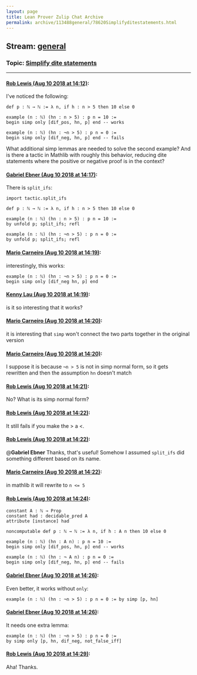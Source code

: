 ```yaml
---
layout: page
title: Lean Prover Zulip Chat Archive 
permalink: archive/113488general/78620Simplifyditestatements.html
---
```


## Stream: [general](index.html)
### Topic: [Simplify dite statements](78620Simplifyditestatements.html)

---

#### [Rob Lewis (Aug 10 2018 at 14:12)](https://leanprover.zulipchat.com/#narrow/stream/113488-general/topic/Simplify%20dite%20statements/near/131233579):
I've noticed the following:
```lean
def p : ℕ → ℕ := λ n, if h : n > 5 then 10 else 0

example (n : ℕ) (hn : n > 5) : p n = 10 :=
begin simp only [dif_pos, hn, p] end -- works

example (n : ℕ) (hn : ¬n > 5) : p n = 0 :=
begin simp only [dif_neg, hn, p] end -- fails 
```

What additional simp lemmas are needed to solve the second example? And is there a tactic in Mathlib with roughly this behavior, reducing dite statements where the positive or negative proof is in the context?

#### [Gabriel Ebner (Aug 10 2018 at 14:17)](https://leanprover.zulipchat.com/#narrow/stream/113488-general/topic/Simplify%20dite%20statements/near/131233746):
There is `split_ifs`:
```lean
import tactic.split_ifs

def p : ℕ → ℕ := λ n, if h : n > 5 then 10 else 0

example (n : ℕ) (hn : n > 5) : p n = 10 :=
by unfold p; split_ifs; refl

example (n : ℕ) (hn : ¬n > 5) : p n = 0 :=
by unfold p; split_ifs; refl
```

#### [Mario Carneiro (Aug 10 2018 at 14:19)](https://leanprover.zulipchat.com/#narrow/stream/113488-general/topic/Simplify%20dite%20statements/near/131233821):
interestingly, this works:
```
example (n : ℕ) (hn : ¬n > 5) : p n = 0 :=
begin simp only [dif_neg hn, p] end
```

#### [Kenny Lau (Aug 10 2018 at 14:19)](https://leanprover.zulipchat.com/#narrow/stream/113488-general/topic/Simplify%20dite%20statements/near/131233827):
is it so interesting that it works?

#### [Mario Carneiro (Aug 10 2018 at 14:20)](https://leanprover.zulipchat.com/#narrow/stream/113488-general/topic/Simplify%20dite%20statements/near/131233877):
it is interesting that `simp` won't connect the two parts together in the original version

#### [Mario Carneiro (Aug 10 2018 at 14:20)](https://leanprover.zulipchat.com/#narrow/stream/113488-general/topic/Simplify%20dite%20statements/near/131233890):
I suppose it is because `¬n > 5` is not in simp normal form, so it gets rewritten and then the assumption `hn` doesn't match

#### [Rob Lewis (Aug 10 2018 at 14:21)](https://leanprover.zulipchat.com/#narrow/stream/113488-general/topic/Simplify%20dite%20statements/near/131233938):
No? What is its simp normal form?

#### [Rob Lewis (Aug 10 2018 at 14:22)](https://leanprover.zulipchat.com/#narrow/stream/113488-general/topic/Simplify%20dite%20statements/near/131233988):
It still fails if you make the > a <.

#### [Rob Lewis (Aug 10 2018 at 14:22)](https://leanprover.zulipchat.com/#narrow/stream/113488-general/topic/Simplify%20dite%20statements/near/131234002):
@**Gabriel Ebner** Thanks, that's useful! Somehow I assumed `split_ifs` did something different based on its name.

#### [Mario Carneiro (Aug 10 2018 at 14:22)](https://leanprover.zulipchat.com/#narrow/stream/113488-general/topic/Simplify%20dite%20statements/near/131234008):
in mathlib it will rewrite to `n <= 5`

#### [Rob Lewis (Aug 10 2018 at 14:24)](https://leanprover.zulipchat.com/#narrow/stream/113488-general/topic/Simplify%20dite%20statements/near/131234091):
```lean 
constant A : ℕ → Prop 
constant had : decidable_pred A 
attribute [instance] had

noncomputable def p : ℕ → ℕ := λ n, if h : A n then 10 else 0

example (n : ℕ) (hn : A n) : p n = 10 :=
begin simp only [dif_pos, hn, p] end -- works

example (n : ℕ) (hn : ¬ A n) : p n = 0 :=
begin simp only [dif_neg, hn, p] end -- fails 
```

#### [Gabriel Ebner (Aug 10 2018 at 14:26)](https://leanprover.zulipchat.com/#narrow/stream/113488-general/topic/Simplify%20dite%20statements/near/131234151):
Even better, it works without `only`:
```lean
example (n : ℕ) (hn : ¬n > 5) : p n = 0 := by simp [p, hn]
```

#### [Gabriel Ebner (Aug 10 2018 at 14:26)](https://leanprover.zulipchat.com/#narrow/stream/113488-general/topic/Simplify%20dite%20statements/near/131234161):
It needs one extra lemma:
```lean
example (n : ℕ) (hn : ¬n > 5) : p n = 0 :=
by simp only [p, hn, dif_neg, not_false_iff]
```

#### [Rob Lewis (Aug 10 2018 at 14:29)](https://leanprover.zulipchat.com/#narrow/stream/113488-general/topic/Simplify%20dite%20statements/near/131234265):
Aha! Thanks.

